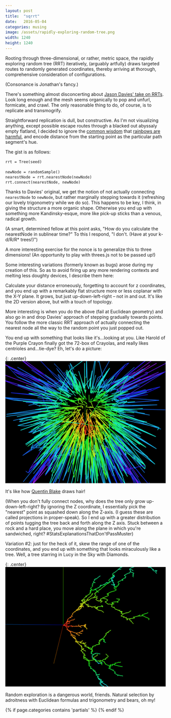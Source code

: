 ```yaml
---
layout: post
title:  "sqrrt"
date:   2016-05-04
categories: musing
image: /assets/rapidly-exploring-random-tree.png
width: 1240
height: 1240
---
```

Rooting through three-dimensional, or rather, metric space, the rapidly exploring random tree (RRT) iteratively, 
(arguably artfully) draws targeted routes to randomly generated coordinates, thereby arriving at thorough, 
comprehensive consideration of configurations.

(Consonance is Jonathan's fancy.)

There's something almost disconcerting about [Jason Davies' take on RRTs](https://www.jasondavies.com/rrt/).
Look long enough and the mesh seems organically to pop and unfurl, formicate, and crawl. The only reasonable
thing to do, of course, is to replicate and transmogrify.

Straightforward replication is dull, but constructive. As I'm not visualizing anything, except possible escape routes
through a blacked out abyssaly empty flatland, I decided to ignore the 
[common wisdom](http://www.scribblelive.com/blog/2012/04/04/rainbow-color-scales/) that 
[rainbows are harmful](http://bl.ocks.org/mbostock/3290752), and encode distance from the starting point as the particular 
path segment's hue.

<div id="rrt2d" role='img' class="square" title="2D rapidly exploring random tree"></div>

The gist is as follows:

```
rrt = Tree(seed)

newNode = randomSample()
nearestNode = rrt.nearestNode(newNode)
rrt.connect(nearestNode, newNode)

```

Thanks to Davies' original, we get the notion of not actually connecting `nearestNode` to `newNode`, but 
rather marginally stepping towards it (refreshing our lovely trigonometry while we do so). This happens to be
key, I think, in giving the structure a more organic shape. Otherwise you end up with something more 
Kandinsky-esque, more like pick-up sticks than a venous, radical growth.

(A smart, determined fellow at this point asks, "How do you calculate the nearestNode in sublinear time?"
To this I respond, "I don't. (Have at your k-d/R/R* trees!)")

A more interesting exercise for the nonce is to generalize this to three dimensions! (An opportunity to play 
with threes.js not to be passed up!)

<div id="rrt3d" role='img' class="square" title="3D rapidly exploring random tree"></div>

Some interesting variations (formerly known as bugs) arose during my creation of this. So as to avoid firing
up any more rendering contexts and melting less doughty devices, I describe them here:

Calculate your distance erroneously, forgetting to account for z coordinates, and you end up with a 
remarkably flat structure more or less coplanar with the X-Y plane. It grows, but just up-down-left-right –
not in and out. It's like the 2D version above, but with a touch of topology. 
 
More interesting is when you do the above (fail at Euclidean geometry) and also go in and drop Davies' approach 
of stepping gradually towards points. You follow the more classic RRT approach of actually connecting the nearest
node all the way to the random point you just popped out.

You end up with something that looks like it's...looking at you. Like Harold of the Purple Crayon finally
got the 72-box of Crayolas, and really likes centrioles and...tie-dye? Eh, let's do a picture:

{: .center}
![Erroneous Distance Calculation on RRT](/assets/rrt-erroneous-distance.png)

It's like how [Quentin Blake](https://en.wikipedia.org/wiki/The_Twits#/media/File:The_Twits_first_edition.jpg) draws hair!

(When you don't fully connect nodes, why does the tree only grow up-down-left-right? By ignoring the Z coordinate, I essentially
pick the "nearest" point as squashed down along the Z-axis. (I guess these are called projections in proper-speak). 
So I end up with a greater distribution of points tugging the tree back and forth along the Z axis. 
Stuck between a rock and a hard place, you move along the plane in which you're sandwiched, right?
#StatsExplanationsThatDon'tPassMuster)

Variation #2: just for the heck of it, skew the range of one of the coordinates, and you end up
with something that looks miraculously like a tree. Well, a tree starring in Lucy in the Sky with Diamonds.

{: .center}
![Skewed RRT looks like Rainbow Tree](/assets/rrt-tree.png)

Random exploration is a dangerous world, friends. Natural selection by adroitness with Euclidean formulas
and trigonometry and bears, oh my!

{% if page.categories contains 'partials' %}
<span load-js='//cdnjs.cloudflare.com/ajax/libs/d3/3.5.16/d3.min.js'></span>
<span load-js='/js/rrt2.js'></span>
<span load-js='//cdnjs.cloudflare.com/ajax/libs/three.js/r76/three.min.js'></span>
<span load-js='/js/rrt3.js'></span>
{% endif %}

